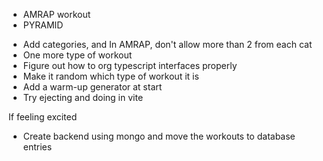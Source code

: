 - AMRAP workout
- PYRAMID
* Add categories, and In AMRAP, don't allow more than 2 from each cat
* One more type of workout
* Figure out how to org typescript interfaces properly
* Make it random which type of workout it is
* Add a warm-up generator at start
* Try ejecting and doing in vite


If feeling excited
* Create backend using mongo and move the workouts to database entries